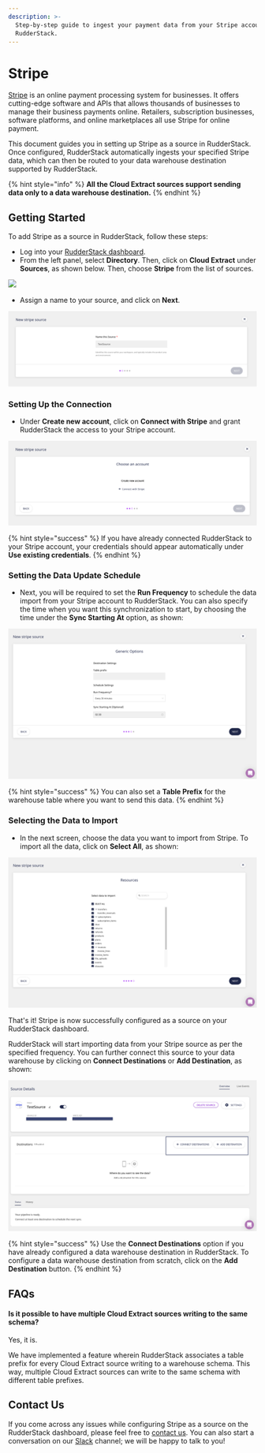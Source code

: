 ```yaml
---
description: >-
  Step-by-step guide to ingest your payment data from your Stripe account into
  RudderStack.
---
```


# Stripe

[Stripe](https://stripe.com) is an online payment processing system for businesses. It offers cutting-edge software and APIs that allows thousands of businesses to manage their business payments online. Retailers, subscription businesses, software platforms, and online marketplaces all use Stripe for online payment.

This document guides you in setting up Stripe as a source in RudderStack. Once configured, RudderStack automatically ingests your specified Stripe data, which can then be routed to your data warehouse destination supported by RudderStack.

{% hint style="info" %}
**All the Cloud Extract sources support sending data only to a data warehouse destination.**
{% endhint %}

## Getting Started <a href="getting-started" id="getting-started"></a>

To add Stripe as a source in RudderStack, follow these steps:

* Log into your [RudderStack dashboard](https://app.rudderlabs.com/signup?type=freetrial).
* From the left panel, select **Directory**. Then, click on **Cloud Extract** under **Sources**, as shown below. Then, choose **Stripe** from the list of sources.

![](https://gblobscdn.gitbook.com/assets%2F-Lq5Ea6fHVg3dSxMCgyQ%2F-MX0sNJ2Es2LZZMWwJZl%2F-MX0saF9wz8gHe-pPffd%2F1.png?alt=media\&token=ca33550d-ad92-472e-abf4-38224b0bd978)

* Assign a name to your source, and click on **Next**.

![](<../.gitbook/assets/2 (17).png>)

### Setting Up the Connection <a href="setting-up-the-connection" id="setting-up-the-connection"></a>

* Under **Create new account**, click on **Connect with Stripe** and grant RudderStack the access to your Stripe account.

![](../.gitbook/assets/2.1.png)

{% hint style="success" %}
If you have already connected RudderStack to your Stripe account, your credentials should appear automatically under **Use existing credentials**.
{% endhint %}

### Setting the Data Update Schedule <a href="setting-the-data-update-schedule" id="setting-the-data-update-schedule"></a>

* Next, you will be required to set the **Run Frequency** to schedule the data import from your Stripe account to RudderStack. You can also specify the time when you want this synchronization to start, by choosing the time under the **Sync Starting At** option, as shown:

![](<../.gitbook/assets/3 (14) (1).png>)

{% hint style="success" %}
You can also set a **Table Prefix** for the warehouse table where you want to send this data.
{% endhint %}

### Selecting the Data to Import <a href="selecting-the-data-to-import" id="selecting-the-data-to-import"></a>

* In the next screen, choose the data you want to import from Stripe. To import all the data, click on **Select All**, as shown:

![](<../.gitbook/assets/4 (14).png>)

That's it! Stripe is now successfully configured as a source on your RudderStack dashboard.

RudderStack will start importing data from your Stripe source as per the specified frequency. You can further connect this source to your data warehouse by clicking on **Connect Destinations** or **Add Destination**, as shown:

![](<../.gitbook/assets/5 (14).png>)

{% hint style="success" %}
Use the **Connect Destinations** option if you have already configured a data warehouse destination in RudderStack. To configure a data warehouse destination from scratch, click on the **Add Destination** button.
{% endhint %}

## FAQs <a href="faqs" id="faqs"></a>

#### Is it possible to have multiple Cloud Extract sources writing to the same schema? <a href="is-it-possible-to-have-multiple-cloud-extract-sources-writing-to-the-same-schema" id="is-it-possible-to-have-multiple-cloud-extract-sources-writing-to-the-same-schema"></a>

Yes, it is.

We have implemented a feature wherein RudderStack associates a table prefix for every Cloud Extract source writing to a warehouse schema. This way, multiple Cloud Extract sources can write to the same schema with different table prefixes.

## Contact Us <a href="contact-us" id="contact-us"></a>

If you come across any issues while configuring Stripe as a source on the RudderStack dashboard, please feel free to [contact us](mailto:%20docs@rudderstack.com). You can also start a conversation on our [Slack](https://resources.rudderstack.com/join-rudderstack-slack) channel; we will be happy to talk to you\![\
](https://docs.rudderstack.com/cloud-extract-sources/salesforce/schema-comparison-rudderstack-vs-segment)
